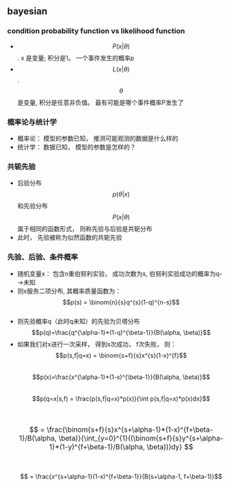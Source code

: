 ## bayesian
### condition probability function vs likelihood function
- $$P(x|\theta)$$  . x 是变量;  积分是1。 一个事件发生的概率p <br/> 
- $$L(x|\theta)$$  . $$\theta$$是变量, 积分是任意非负值。 最有可能是哪个事件概率P发生了 <br/>

### 概率论与统计学
- 概率论： 模型的参数已知， 推测可能观测的数据是什么样的 <br/>
- 统计学： 数据已知， 模型的参数是怎样的？ <br/>

### 共轭先验
- 后验分布$$p(\theta|x)$$和先验分布$$P(x|\theta)$$ 属于相同的函数形式， 则称先验与后验是共轭分布
- 此时， 先验被称为似然函数的共轭先验

### 先验、后验、条件概率
- 随机变量x： 包含n重伯努利实验， 成功次数为s, 伯努利实验成功的概率为q-->未知
- 则x服务二项分布, 其概率质量函数为：<br/>
    $$p(s) = \binom{n}{s}q^{s}(1-q)^{n-s}$$ <br/>  
- 则先验概率q（此时q未知）的先验为贝塔分布 <br/>
    $$p(q)=\frac{q^{\alpha-1}*(1-q)^{\beta-1}}{B(\alpha, \beta)}$$
- 如果我们对x进行一次采样， 得到s次成功， f次失败， 则： <br/>
    $$p(s,f|q=x) = \binom{s+f}{s}x^{s}(1-x)^{f}$$ <br/> 
    $$p(x)=\frac{x^{\alpha-1}*(1-x)^{\beta-1}}{B(\alpha, \beta)}$$ <br/>
    $$p(q=x|s,f) = \frac{p(s,f|q=x)*p(x)}{\int p(s,f|q=x)*p(x)dx}$$  <br/>
    <font size="3">&emsp;&emsp;&emsp;&emsp;&emsp;&emsp;$$ = \frac{\binom{s+f}{s}x^{s+\alpha-1}*(1-x)^{f+\beta-1}/B(\alpha, \beta)}{\int_{y=0}^{1}((\binom{s+f}{s}y^{s+\alpha-1}*(1-y)^{f+\beta-1}/B(\alpha, \beta)))dy} $$ </font><br/>
    &emsp;&emsp;&emsp;&emsp;&emsp;&emsp;$$ = \frac{x^{s+\alpha-1}(1-x)^{f+\beta-1}}{B(s+\alpha-1, f+\beta-1)}$$

    